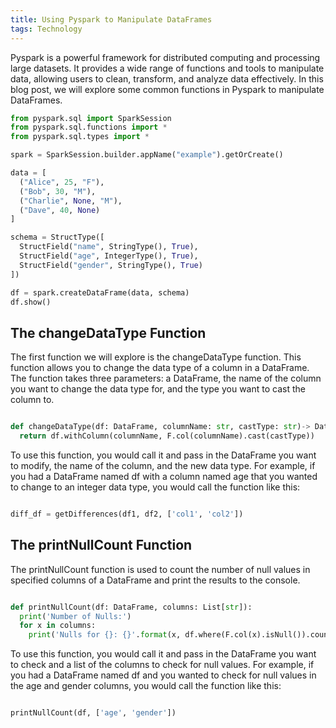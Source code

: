 ```yaml
---
title: Using Pyspark to Manipulate DataFrames
tags: Technology
---
```


Pyspark is a powerful framework for distributed computing and processing large datasets. It provides a wide range of functions and tools to manipulate data, allowing users to clean, transform, and analyze data effectively. In this blog post, we will explore some common functions in Pyspark to manipulate DataFrames.

```python
from pyspark.sql import SparkSession
from pyspark.sql.functions import *
from pyspark.sql.types import *

spark = SparkSession.builder.appName("example").getOrCreate()

data = [
  ("Alice", 25, "F"),
  ("Bob", 30, "M"),
  ("Charlie", None, "M"),
  ("Dave", 40, None)
]

schema = StructType([
  StructField("name", StringType(), True),
  StructField("age", IntegerType(), True),
  StructField("gender", StringType(), True)
])

df = spark.createDataFrame(data, schema)
df.show()
```

## The changeDataType Function

The first function we will explore is the changeDataType function. This function allows you to change the data type of a column in a DataFrame. The function takes three parameters: a DataFrame, the name of the column you want to change the data type for, and the type you want to cast the column to.

```python 

def changeDataType(df: DataFrame, columnName: str, castType: str)-> DataFrame:
  return df.withColumn(columnName, F.col(columnName).cast(castType))

```

To use this function, you would call it and pass in the DataFrame you want to modify, the name of the column, and the new data type. For example, if you had a DataFrame named df with a column named age that you wanted to change to an integer data type, you would call the function like this:

```python 

diff_df = getDifferences(df1, df2, ['col1', 'col2'])

```

## The printNullCount Function

The printNullCount function is used to count the number of null values in specified columns of a DataFrame and print the results to the console.

```python

def printNullCount(df: DataFrame, columns: List[str]):
  print('Number of Nulls:')
  for x in columns:
    print('Nulls for {}: {}'.format(x, df.where(F.col(x).isNull()).count()))

```

To use this function, you would call it and pass in the DataFrame you want to check and a list of the columns to check for null values. For example, if you had a DataFrame named df and you wanted to check for null values in the age and gender columns, you would call the function like this:

```python

printNullCount(df, ['age', 'gender'])

```

